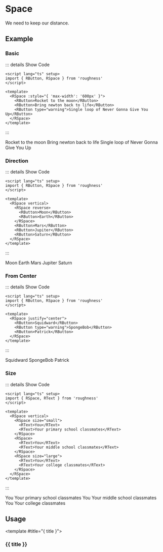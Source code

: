 <script lang="ts" setup>
import { RButton, RSpace, RText } from 'roughness'
</script>

# Space

We need to keep our distance.

## Example

### Basic

::: details Show Code

```vue
<script lang="ts" setup>
import { RButton, RSpace } from 'roughness'
</script>

<template>
  <RSpace :style="{ 'max-width': '600px' }">
    <RButton>Rocket to the moon</RButton>
    <RButton>Bring newton back to life</RButton>
    <RButton type="warning">Single loop of Never Gonna Give You Up</RButton>
  </RSpace>
</template>
```

:::

<RSpace :style="{ 'max-width': '600px' }">
  <RButton>Rocket to the moon</RButton>
  <RButton>Bring newton back to life</RButton>
  <RButton type="warning">Single loop of Never Gonna Give You Up</RButton>
</RSpace>

### Direction

::: details Show Code

```vue
<script lang="ts" setup>
import { RButton, RSpace } from 'roughness'
</script>

<template>
  <RSpace vertical>
    <RSpace reverse>
      <RButton>Moon</RButton>
      <RButton>Earth</RButton>
    </RSpace>
    <RButton>Mars</RButton>
    <RButton>Jupiter</RButton>
    <RButton>Saturn</RButton>
  </RSpace>
</template>
```

:::

<RSpace vertical>
  <RSpace reverse>
    <RButton>Moon</RButton>
    <RButton>Earth</RButton>
  </RSpace>
  <RButton>Mars</RButton>
  <RButton>Jupiter</RButton>
  <RButton>Saturn</RButton>
</RSpace>

### From Center

::: details Show Code

```vue
<script lang="ts" setup>
import { RButton, RSpace } from 'roughness'
</script>

<template>
  <RSpace justify="center">
    <RButton>Squidward</RButton>
    <RButton type="warning">SpongeBob</RButton>
    <RButton>Patrick</RButton>
  </RSpace>
</template>
```

:::

<RSpace justify="center">
  <RButton>Squidward</RButton>
  <RButton type="warning">SpongeBob</RButton>
  <RButton>Patrick</RButton>
</RSpace>

### Size

::: details Show Code

```vue
<script lang="ts" setup>
import { RSpace, RText } from 'roughness'
</script>

<template>
  <RSpace vertical>
    <RSpace size="small">
      <RText>You</RText>
      <RText>Your primary school classmates</RText>
    </RSpace>
    <RSpace>
      <RText>You</RText>
      <RText>Your middle school classmates</RText>
    </RSpace>
    <RSpace size="large">
      <RText>You</RText>
      <RText>Your college classmates</RText>
    </RSpace>
  </RSpace>
</template>
```

:::

<RSpace vertical>
  <RSpace size="small">
    <RText>You</RText>
    <RText>Your primary school classmates</RText>
  </RSpace>
  <RSpace>
    <RText>You</RText>
    <RText>Your middle school classmates</RText>
  </RSpace>
  <RSpace size="large">
    <RText>You</RText>
    <RText>Your college classmates</RText>
  </RSpace>
</RSpace>

## Usage

<RUsage file="src/space/index.vue">

  <template #title="{ title }">

  ### {{ title }}

  </template>

</RUsage>
